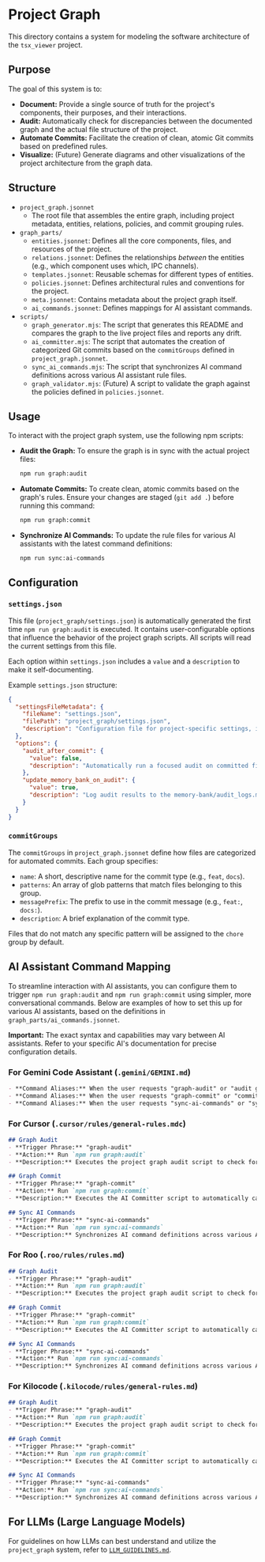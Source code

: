 # Project Graph

This directory contains a system for modeling the software architecture of the `tsx_viewer` project.

## Purpose

The goal of this system is to:

*   **Document:** Provide a single source of truth for the project's components, their purposes, and their interactions.
*   **Audit:** Automatically check for discrepancies between the documented graph and the actual file structure of the project.
*   **Automate Commits:** Facilitate the creation of clean, atomic Git commits based on predefined rules.
*   **Visualize:** (Future) Generate diagrams and other visualizations of the project architecture from the graph data.

## Structure

*   `project_graph.jsonnet`
    *   The root file that assembles the entire graph, including project metadata, entities, relations, policies, and commit grouping rules.
*   `graph_parts/`
    *   `entities.jsonnet`: Defines all the core components, files, and resources of the project.
    *   `relations.jsonnet`: Defines the relationships *between* the entities (e.g., which component uses which, IPC channels).
    *   `templates.jsonnet`: Reusable schemas for different types of entities.
    *   `policies.jsonnet`: Defines architectural rules and conventions for the project.
    *   `meta.jsonnet`: Contains metadata about the project graph itself.
    *   `ai_commands.jsonnet`: Defines mappings for AI assistant commands.
*   `scripts/`
    *   `graph_generator.mjs`: The script that generates this README and compares the graph to the live project files and reports any drift.
    *   `ai_committer.mjs`: The script that automates the creation of categorized Git commits based on the `commitGroups` defined in `project_graph.jsonnet`.
    *   `sync_ai_commands.mjs`: The script that synchronizes AI command definitions across various AI assistant rule files.
    *   `graph_validator.mjs`: (Future) A script to validate the graph against the policies defined in `policies.jsonnet`.

## Usage

To interact with the project graph system, use the following npm scripts:

*   **Audit the Graph:** To ensure the graph is in sync with the actual project files:
    ```bash
    npm run graph:audit
    ```

*   **Automate Commits:** To create clean, atomic commits based on the graph's rules. Ensure your changes are staged (`git add .`) before running this command:
    ```bash
    npm run graph:commit
    ```

*   **Synchronize AI Commands:** To update the rule files for various AI assistants with the latest command definitions:
    ```bash
    npm run sync:ai-commands
    ```

## Configuration

### `settings.json`

This file (`project_graph/settings.json`) is automatically generated the first time `npm run graph:audit` is executed. It contains user-configurable options that influence the behavior of the project graph scripts. All scripts will read the current settings from this file.

Each option within `settings.json` includes a `value` and a `description` to make it self-documenting.

Example `settings.json` structure:

```json
{
  "settingsFileMetadata": {
    "fileName": "settings.json",
    "filePath": "project_graph/settings.json",
    "description": "Configuration file for project-specific settings, including AI agent behaviors."
  },
  "options": {
    "audit_after_commit": {
      "value": false,
      "description": "Automatically run a focused audit on committed files after each `graph:commit` operation."
    },
    "update_memory_bank_on_audit": {
      "value": true,
      "description": "Log audit results to the memory-bank/audit_logs.md file."
    }
  }
}
```

### `commitGroups`

The `commitGroups` in `project_graph.jsonnet` define how files are categorized for automated commits. Each group specifies:
*   `name`: A short, descriptive name for the commit type (e.g., `feat`, `docs`).
*   `patterns`: An array of glob patterns that match files belonging to this group.
*   `messagePrefix`: The prefix to use in the commit message (e.g., `feat:`, `docs:`).
*   `description`: A brief explanation of the commit type.

Files that do not match any specific pattern will be assigned to the `chore` group by default.

## AI Assistant Command Mapping

To streamline interaction with AI assistants, you can configure them to trigger `npm run graph:audit` and `npm run graph:commit` using simpler, more conversational commands. Below are examples of how to set this up for various AI assistants, based on the definitions in `graph_parts/ai_commands.jsonnet`.

**Important:** The exact syntax and capabilities may vary between AI assistants. Refer to your specific AI's documentation for precise configuration details.

### For Gemini Code Assistant (`.gemini/GEMINI.md`)

```markdown
- **Command Aliases:** When the user requests "graph-audit" or "audit graph" or "check graph" or "run audit", execute `npm run graph:audit`.
- **Command Aliases:** When the user requests "graph-commit" or "commit graph" or "auto commit" or "run committer", execute `npm run graph:commit`.
- **Command Aliases:** When the user requests "sync-ai-commands" or "sync ai" or "update ai rules" or "sync assistant commands", execute `npm run sync:ai-commands`.
```

### For Cursor (`.cursor/rules/general-rules.mdc`)

```markdown
## Graph Audit
- **Trigger Phrase:** "graph-audit"
- **Action:** Run `npm run graph:audit`
- **Description:** Executes the project graph audit script to check for discrepancies between the graph definition and actual project files.

## Graph Commit
- **Trigger Phrase:** "graph-commit"
- **Action:** Run `npm run graph:commit`
- **Description:** Executes the AI Committer script to automatically categorize and commit staged changes based on project_graph.jsonnet rules.

## Sync AI Commands
- **Trigger Phrase:** "sync-ai-commands"
- **Action:** Run `npm run sync:ai-commands`
- **Description:** Synchronizes AI command definitions across various AI assistant rule files.
```

### For Roo (`.roo/rules/rules.md`)

```markdown
## Graph Audit
- **Trigger Phrase:** "graph-audit"
- **Action:** Run `npm run graph:audit`
- **Description:** Executes the project graph audit script to check for discrepancies between the graph definition and actual project files.

## Graph Commit
- **Trigger Phrase:** "graph-commit"
- **Action:** Run `npm run graph:commit`
- **Description:** Executes the AI Committer script to automatically categorize and commit staged changes based on project_graph.jsonnet rules.

## Sync AI Commands
- **Trigger Phrase:** "sync-ai-commands"
- **Action:** Run `npm run sync:ai-commands`
- **Description:** Synchronizes AI command definitions across various AI assistant rule files.
```

### For Kilocode (`.kilocode/rules/general-rules.md`)

```markdown
## Graph Audit
- **Trigger Phrase:** "graph-audit"
- **Action:** Run `npm run graph:audit`
- **Description:** Executes the project graph audit script to check for discrepancies between the graph definition and actual project files.

## Graph Commit
- **Trigger Phrase:** "graph-commit"
- **Action:** Run `npm run graph:commit`
- **Description:** Executes the AI Committer script to automatically categorize and commit staged changes based on project_graph.jsonnet rules.

## Sync AI Commands
- **Trigger Phrase:** "sync-ai-commands"
- **Action:** Run `npm run sync:ai-commands`
- **Description:** Synchronizes AI command definitions across various AI assistant rule files.
```

## For LLMs (Large Language Models)

For guidelines on how LLMs can best understand and utilize the `project_graph` system, refer to [`LLM_GUIDELINES.md`](LLM_GUIDELINES.md).